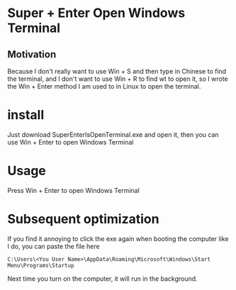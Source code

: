 # Super + Enter Open Windows Terminal
## Motivation
Because I don't really want to use Win + S and then type in Chinese to find the terminal, and I don't want to use Win + R to find wt to open it, so I wrote the Win + Enter method I am used to in Linux to open the terminal.

# install
Just download SuperEnterIsOpenTerminal.exe and open it, then you can use Win + Enter to open Windows Terminal

# Usage
Press Win + Enter to open Windows Terminal

# Subsequent optimization
If you find it annoying to click the exe again when booting the computer like I do, you can paste the file here
```
C:\Users\<You User Name>\AppData\Roaming\Microsoft\Windows\Start Menu\Programs\Startup
```
Next time you turn on the computer, it will run in the background.

